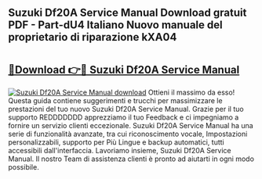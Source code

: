 ## Suzuki Df20A Service Manual Download gratuit PDF - Part-dU4 Italiano Nuovo manuale del proprietario di riparazione kXA04

# <h2><a href="http://dfg6qq.blite.top/?on=Suzuki+Df20A+Service+Manual">🔗Download 👉🔴 Suzuki Df20A Service Manual</a></h2>

[![Suzuki Df20A Service Manual download](https://i.imgur.com/lujVjoI.png)](http://dfg6qq.blite.top/?on=Suzuki+Df20A+Service+Manual)
Ottieni il massimo da esso! Questa guida contiene suggerimenti e trucchi per massimizzare le prestazioni del tuo nuovo Suzuki Df20A Service Manual. Grazie per il tuo supporto REDDDDDDD apprezziamo il tuo Feedback e ci impegniamo a fornire un servizio clienti eccezionale. Suzuki Df20A Service Manual ha una serie di funzionalità avanzate, tra cui riconoscimento vocale, Impostazioni personalizzabili, supporto per Più Lingue e backup automatici, tutti accessibili dall'interfaccia. Lavoriamo insieme, Suzuki Df20A Service Manual. Il nostro Team di assistenza clienti è pronto ad aiutarti in ogni modo possibile.

